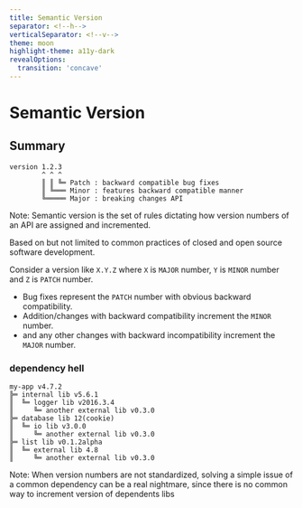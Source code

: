 ```yaml
---
title: Semantic Version
separator: <!--h-->
verticalSeparator: <!--v-->
theme: moon
highlight-theme: a11y-dark
revealOptions:
  transition: 'concave'
---
```


# Semantic Version

<!--h-->

## Summary

```text
version 1.2.3
        ^ ^ ^
        ║ ║ ╚═ Patch : backward compatible bug fixes
        ║ ╚═══ Minor : features backward compatible manner
        ╚═════ Major : breaking changes API
```

Note: Semantic version is the set of rules dictating how version numbers of an API are assigned and incremented.

Based on but not limited to common practices of closed and open source software development.

Consider a version like `X.Y.Z` where `X` is `MAJOR` number, `Y` is `MINOR` number and `Z` is `PATCH` number.

 - Bug fixes represent the `PATCH` number with obvious backward compatibility.
 - Addition/changes with backward compatibility increment the `MINOR` number.
 - and any other changes with backward incompatibility increment the `MAJOR` number.
 
<!--v-->

### dependency hell

```text [|4,7,10|2,5,8]
my-app v4.7.2
╠═ internal lib v5.6.1
║  ╚═ logger lib v2016.3.4
║     ╚═ another external lib v0.3.0
╠═ database lib 12(cookie)
║  ╚═ io lib v3.0.0
║     ╚═ another external lib v0.3.0
╠═ list lib v0.1.2alpha
║  ╚═ external lib 4.8
║     ╚═ another external lib v0.3.0
```

Note: When version numbers are not standardized, solving a simple issue of a common dependency can be a real nightmare, since there is no common way to increment version of dependents libs


